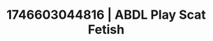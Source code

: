---
categories:
- AI-generated
- Naughty expression
- Soft bondage
- Hidden desires
- Soft spanking
- ASMR
- Cosplay
- Erotic hair pulling
image: /assets/images/1746603044816.jpg
layout: post
seo:
  description: Featured content with artistic Scat Fetish, ABDL Play. HD images available.
  keywords: Scat Fetish, ABDL Play
  og_image: /assets/images/1746603044816.jpg
  schema_type: VisualArtwork
tags:
- '#1746603044816'
- ABDL Play
- Scat Fetish
title: 1746603044816 | ABDL Play Scat Fetish
---